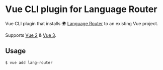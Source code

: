 # Vue CLI plugin for Language Router

Vue CLI plugin that installs :earth_africa: [Language Router](https://github.com/adbrosaci/vue-lang-router#readme) to an existing Vue project.

Supports [Vue 2](https://vuejs.org) & [Vue 3](https://v3.vuejs.org).

## Usage

```sh
$ vue add lang-router
```

